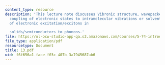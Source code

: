 ```yaml
---
content_type: resource
description: 'This lecture note discusses Vibronic structure, wavepacket dynamics,
  coupling of electronic states to intramolecular vibrations or solvent, coupling
  of electronic excitation/excitons in

  solids/semiconductors to phonons.'
file: https://ol-ocw-studio-app-qa.s3.amazonaws.com/courses/5-74-introductory-quantum-mechanics-ii-spring-2004/f6f656a1facef03c407b3a7945687ab6_13.pdf
file_type: application/pdf
resourcetype: Document
title: 13.pdf
uid: f6f656a1-face-f03c-407b-3a7945687ab6
---
```

